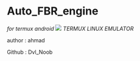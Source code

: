 # Auto_FBR_engine
<i>for termux android</i>
<img src="https://f-droid.org/repo/com.termux/en-US/icon_7jMZ7XD80oeucmGEaTwktIRZexLtGWvJfKdVD6Wu2SI=.png"></img>
<i>TERMUX LINUX EMULATOR</i>
<p>author : ahmad</p>
  Github : Dvl_Noob
